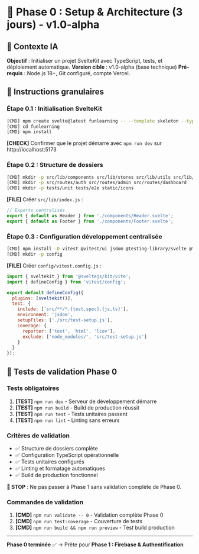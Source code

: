 # 🚀 Phase 0 : Setup & Architecture (3 jours) - v1.0-alpha

## 🎯 Contexte IA
**Objectif** : Initialiser un projet SvelteKit avec TypeScript, tests, et déploiement automatique.
**Version cible** : v1.0-alpha (base technique)
**Pré-requis** : Node.js 18+, Git configuré, compte Vercel.

## 📝 Instructions granulaires

### Étape 0.1 : Initialisation SvelteKit
```bash
[CMD] npm create svelte@latest funlearning -- --template skeleton --types typescript
[CMD] cd funlearning
[CMD] npm install
```

**[CHECK]** Confirmer que le projet démarre avec `npm run dev` sur http://localhost:5173

### Étape 0.2 : Structure de dossiers
```bash
[CMD] mkdir -p src/lib/components src/lib/stores src/lib/utils src/lib/firebase
[CMD] mkdir -p src/routes/auth src/routes/admin src/routes/dashboard
[CMD] mkdir -p tests/unit tests/e2e static/icons
```

**[FILE]** Créer `src/lib/index.js` :
```js
// Exports centralisés
export { default as Header } from './components/Header.svelte';
export { default as Footer } from './components/Footer.svelte';
```

### Étape 0.3 : Configuration développement centralisée
```bash
[CMD] npm install -D vitest @vitest/ui jsdom @testing-library/svelte @testing-library/jest-dom
[CMD] mkdir -p config
```

**[FILE]** Créer `config/vitest.config.js` :
```js
import { sveltekit } from '@sveltejs/kit/vite';
import { defineConfig } from 'vitest/config';

export default defineConfig({
  plugins: [sveltekit()],
  test: {
    include: ['src/**/*.{test,spec}.{js,ts}'],
    environment: 'jsdom',
    setupFiles: ['./src/test-setup.js'],
    coverage: {
      reporter: ['text', 'html', 'lcov'],
      exclude: ['node_modules/', 'src/test-setup.js']
    }
  }
});
```

## 🧪 Tests de validation Phase 0

### Tests obligatoires
1. **[TEST]** `npm run dev` - Serveur de développement démarre
2. **[TEST]** `npm run build` - Build de production réussit
3. **[TEST]** `npm run test` - Tests unitaires passent
4. **[TEST]** `npm run lint` - Linting sans erreurs

### Critères de validation
- ✅ Structure de dossiers complète
- ✅ Configuration TypeScript opérationnelle
- ✅ Tests unitaires configurés
- ✅ Linting et formatage automatiques
- ✅ Build de production fonctionnel

**🚫 STOP** : Ne pas passer à Phase 1 sans validation complète de Phase 0.

### Commandes de validation
1. **[CMD]** `npm run validate -- 0` - Validation complète Phase 0
2. **[CMD]** `npm run test:coverage` - Couverture de tests
3. **[CMD]** `npm run build && npm run preview` - Test build production

---

**Phase 0 terminée** ✅ → Prête pour **Phase 1 : Firebase & Authentification**

